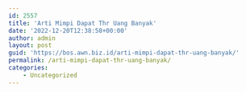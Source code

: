 ```yaml
---
id: 2557
title: 'Arti Mimpi Dapat Thr Uang Banyak'
date: '2022-12-20T12:38:58+00:00'
author: admin
layout: post
guid: 'https://bos.awn.biz.id/arti-mimpi-dapat-thr-uang-banyak/'
permalink: /arti-mimpi-dapat-thr-uang-banyak/
categories:
    - Uncategorized
---
```


